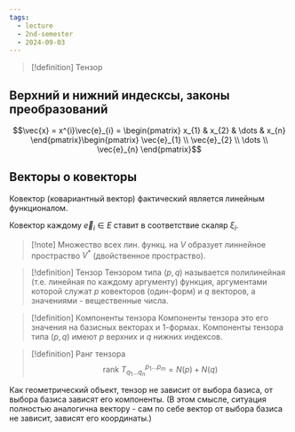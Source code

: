 ```yaml
---
tags:
  - lecture
  - 2nd-semester
  - 2024-09-03
---
```

> [!definition] Тензор
> 
## Верхний и нижний индесксы, законы преобразований

$$\vec{x} = x^{i}\vec{e}_{i} = \begin{pmatrix}
x_{1} & x_{2} & \dots & x_{n}
\end{pmatrix}\begin{pmatrix}
\vec{e}_{1} \\
\vec{e}_{2} \\
\dots \\
\vec{e}_{n}
\end{pmatrix}$$
## Векторы о ковекторы

Ковектор (ковариантный вектор) фактический является линейным функционалом.

Ковектор каждому $\vec{e}_{i} \in E$ ставит в соответствие скаляр $\xi_{i}$.

> [!note] Множество всех лин. функц. на $V$ образует линнейное простраство $V^{*}$ (двойственное простраство).

> [!definition] Тензор
> Тензором типа $(p, q)$ называется полилинейная (т.е. линейная по каждому аргументу) функция, аргументами которой служат $p$ ковекторов (один-форм) и $q$ векторов, а значениями - вещественные числа.

> [!definition] Компоненты тензора
> Компоненты тензора это его значения на базисных векторах и 1-формах. Компоненты тензора типа $(p,q)$ имеют $p$ верхних и $q$ нижних индексов.

> [!definition] Ранг тензора
> $$\mathrm{rank} \ T_{q_{1}\dots q_{n}}^{p_{1}\dots p_{m}} = N(p) + N(q)$$

Как геометрический объект, тензор не зависит от выбора базиса, от выбора базиса зависят его компоненты. (В этом смысле, ситуация полностью аналогична вектору - сам по себе вектор от выбора базиса не зависит, зависят его координаты.)

